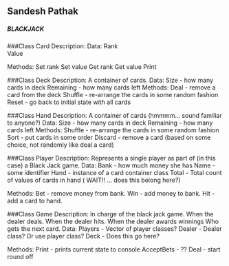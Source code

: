 
## Sandesh Pathak

##### BLACKJACK 



###Class Card
Description:
 Data:
Rank  
Value 

Methods:
Set rank
Set value
Get rank
Get value
Print

###Class Deck
Description:
A container of cards.
Data:
Size - how many cards in deck
Remaining - how many cards left
Methods:
Deal - remove a card from the deck
Shuffle - re-arrange the cards in some random fashion
Reset - go back to initial state with all cards

###Class Hand
Description:
A container of cards (hmmmm... sound familiar to anyone?)
Data:
Size - how many cards in deck
Remaining - how many cards left
Methods:
Shuffle - re-arrange the cards in some random fashion
Sort - put cards in some order
Discard - remove a card (based on some choice, not randomly like deal a card)

###Class Player
Description:
Represents a single player as part of (in this case) a Black Jack game.
Data:
Bank - how much money she has
Name - some identifier
Hand - instance of a card container class
Total - Total count of values of cards in hand ( WAIT!! ... does this belong here?)

Methods:
Bet - remove money from bank.
Win - add money to bank.
Hit - add a card to hand.

###Class Game
Description:
In charge of the black jack game.
When the dealer deals.
When the dealer hits.
When the dealer awards winnings 
Who gets the next card.
Data:
Players - Vector of player classes?
Dealer - Dealer class? Or use player class?
Deck - Does this go here?

Methods:
Print - prints current state to console
AcceptBets - ??
Deal - start round off
